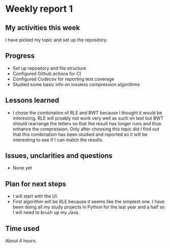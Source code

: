 # Weekly report 1

## My activities this week
I have picked my topic and set up the repository.

## Progress
- Set up repository and file structure
- Configured Github actions for CI
- Configured Codecov for reporting test coverage
- Studied some basic info on lossless compression algorithms

## Lessons learned
- I chose the combination of RLE and BWT because I thought it would be interesting. RLE will proably not work very well as such on text but BWT should rearrange the letters so that the result has longer runs and thus enhance the compression. Only after choosing this topic did I find out that this combination has been studied and reported so it will be interesting to see if I can match the results.

## Issues, unclarities and questions
- None yet

## Plan for next steps
- I will start with the UI.
- First algorithm will be RLE because it seems like the simplest one. I have been doing all my study projects in Python for the last year and a half so I will need to brush up my Java.

## Time used
About 4 hours.